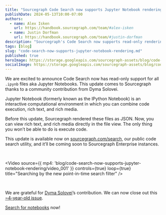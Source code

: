 ```yaml
---
title: "Sourcegraph Code Search now supports Jupyter Notebook rendering"
publishDate: 2024-05-13T10:00-07:00
authors:
  - name: Alex Isken
    url: https://handbook.sourcegraph.com/team/#alex-isken
  - name: Justin Dorfman
    url: https://handbook.sourcegraph.com/team/#justin-dorfman
description: "Sourcegraph's Code Search now supports read-only rendering of Jupyter Notebooks (.ipynb files), allowing users to view rich text, and media directly in the file view. "
tags: [blog]
slug: "code-search-now-supports-jupyter-notebook-rendering.md"
published: true
heroImage: https://storage.googleapis.com/sourcegraph-assets/blog/code-search-now-supports-jupyter-notebook-rendering/code-search-now-supports-jupyter-notebook-rendering-og.jpg
socialImage: https://storage.googleapis.com/sourcegraph-assets/blog/code-search-now-supports-jupyter-notebook-rendering/code-search-now-supports-jupyter-notebook-rendering-og.jpg
---
```


We are excited to announce Code Search now has read-only support for all `.ipynb` files aka Jupyter Notebooks. This update comes to Sourcegraph thanks to a community contribution from Dyma Solovei.

Jupyter Notebook (formerly known as the IPython Notebook) is an interactive computational environment in which you can combine code execution, rich text, and rich media.

Before this update, Sourcegraph rendered these files as JSON. Now, you can view rich text, and rich media directly in the file view. The only thing you won’t be able to do is execute code.

This update is available now on [sourcegraph.com/search](http://Sourcegraph.com/search), our public code search utility, and it’ll be coming soon to Sourcegraph Enterprise instances.

<br/>

<Video
  source={{
    mp4: 'blog/code-search-now-supports-jupyter-notebook-rendering/video_001'
  }}
  controls={true}
  loop={true}
  title="Searching by the new point-in-time search filter"
/>

<br/>

We are grateful for [Dyma Solovei](https://github.com/bevzzz)’s contribution. We can now close out this [~4-year-old issue](https://github.com/sourcegraph/sourcegraph/issues/10203). 

[Search for notebooks](https://sourcegraph.com/search?q=context:global+file:ipynb&patternType=keyword&sm=0) now!
